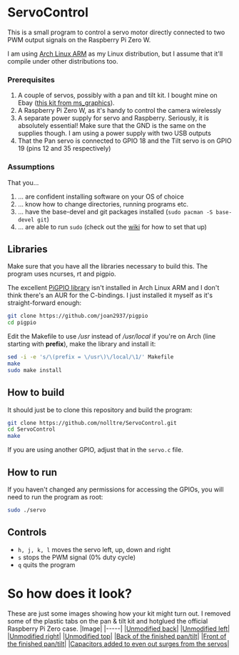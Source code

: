 # ServoControl

This is a small program to control a servo motor directly connected to two PWM output signals on the Raspberry Pi Zero W.

I am using [Arch Linux ARM](https://archlinuxarm.org/) as my Linux distribution, but I assume that it'll compile under other distributions too.

### Prerequisites
1. A couple of servos, possibly with a pan and tilt kit. I bought mine on Ebay ([this kit from ms_graphics](https://www.ebay.co.uk/itm/263327419556)).
1. A Raspberry Pi Zero W, as it's handy to control the camera wirelessly
1. A separate power supply for servo and Raspberry. Seriously, it is absolutely essential! Make sure that the GND is the same on the supplies though. I am using a power supply with two USB outputs
1. That the Pan servo is connected to GPIO 18 and the Tilt servo is on GPIO 19 (pins 12 and 35 respectively)

### Assumptions
That you...
1. ... are confident installing software on your OS of choice
1. ... know how to change directories, running programs etc.
1. ... have the base-devel and git packages installed (`sudo pacman -S base-devel git`)
1. ... are able to run `sudo` (check out the [wiki](https://wiki.archlinux.org/index.php/sudo) for how to set that up)

## Libraries
Make sure that you have all the libraries necessary to build this. The program uses ncurses, rt and pigpio.

The excellent [PiGPIO library](http://abyz.me.uk/rpi/pigpio/) isn't installed in Arch Linux ARM and I don't think there's an AUR for the C-bindings. I just installed it myself as it's straight-forward enough:
```bash
git clone https://github.com/joan2937/pigpio
cd pigpio
```

Edit the Makefile to use */usr* instead of */usr/local* if you're on Arch (line starting with **prefix**), make the library and install it:
```bash
sed -i -e 's/\(prefix = \/usr\)\/local/\1/' Makefile
make
sudo make install
```

## How to build
It should just be to clone this repository and build the program:
```bash
git clone https://github.com/nolltre/ServoControl.git
cd ServoControl
make
```

If you are using another GPIO, adjust that in the `servo.c` file.

## How to run
If you haven't changed any permissions for accessing the GPIOs, you will need to run the program as root:
```bash
sudo ./servo
```

## Controls
* `h, j, k, l` moves the servo left, up, down and right
* `s` stops the PWM signal (0% duty cycle)
* `q` quits the program

# So how does it look?
These are just some images showing how your kit might turn out. I removed some of the plastic tabs on the pan & tilt kit and hotglued the official Raspberry Pi Zero case.
|Image|
|-----|
|[Unmodified back](/images/UnmodifiedBack.jpg)|
|[Unmodified left](/images/UnmodifiedLeft.jpg)|
|[Unmodified right](/images/UnmodifiedRight.jpg)|
|[Unmodified top](/images/UnmodifiedTop.jpg)|
|[Back of the finished pan/tilt](/images/Back.jpg)|
|[Front of the finished pan/tilt](/images/Front.jpg)|
|[Capacitors added to even out surges from the servos](/images/ServoCaps.jpg)|
